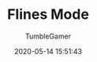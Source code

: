 ---
title: Flines Mode
author:
  - TumbleGamer
description: Pink Overlay
date: 2020-05-14 15:51:43
buttons:
  - name: Install
    href: https://github.com/tumble1999/my-shaders-for-BC/raw/master/flines-mode.bcs.json
---